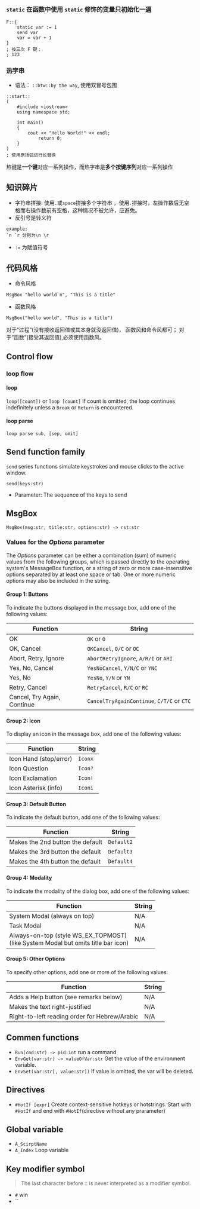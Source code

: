 ### `static` 在函数中使用 `static` 修饰的变量只初始化一遍
``` Autohotkey
F::{
	static var := 1
	send var
	var = var + 1
}
; 按三次 F 键：
; 123
```

### 热字串
- 语法： `::btw::by the way`, 使用双冒号包围
``` AutoHotkey
::start::
(
	#include <iostream>
	using namespace std;
	
	int main()
	{
	    cout << "Hello World!" << endl;
	        return 0;
	}
)
; 使用原括弧进行长替换
```
热键是**一个键**对应一系列操作，而热字串是**多个按键序列**对应一系列操作

## 知识碎片
- 字符串拼接: 使用`.`或`space`拼接多个字符串 ，使用`.`拼接时，左操作数后无空格而右操作数前有空格，这种情况不被允许，应避免。
- 反引号是转义符
```
example:
`n `r 分别为\n \r
```
- `:=` 为赋值符号


##  代码风格
- 命令风格
```ahk
MsgBox "hello world`n", "This is a title"
```
- 函数风格
```ahk
MsgBox("hello world", "This is a title")
```
对于“过程”(没有接收返回值或其本身就没返回值)， 函数风和命令风都可；
对于“函数”(接受其返回值),必须使用函数风。
## Control flow
### loop flow
#### loop
 `loop([count])` or `loop [count]`
If count is omitted, the loop continues indefinitely unless a `Break` or `Return` is encountered.

#### loop parse
`loop parse sub, [sep, omit]`


## Send function family
`send` series functions simulate keystrokes and mouse clicks to the active window.

`send(keys:str)`
- Parameter: The sequence of the keys to send


## MsgBox
`MsgBox(msg:str, title:str, options:str) -> rst:str`

### Values for the _Options_ parameter
The _Options_ parameter can be either a combination (sum) of numeric values from the following groups, which is passed directly to the operating system's MessageBox function, or a string of zero or more case-insensitive options separated by at least one space or tab. One or more numeric options may also be included in the string.

#### Group 1: Buttons
To indicate the buttons displayed in the message box, add one of the following values:

| Function                    | String                                     |
| --------------------------- | ------------------------------------------ |
| OK                          | `OK` or `O`                                |
| OK, Cancel                  | `OKCancel`, `O/C` or `OC`                  |
| Abort, Retry, Ignore        | `AbortRetryIgnore`, `A/R/I` or `ARI`       |
| Yes, No, Cancel             | `YesNoCancel`, `Y/N/C` or `YNC`            |
| Yes, No                     | `YesNo`, `Y/N` or `YN`                     |
| Retry, Cancel               | `RetryCancel`, `R/C` or `RC`               |
| Cancel, Try Again, Continue | `CancelTryAgainContinue`, `C/T/C` or `CTC` |

#### Group 2: Icon
To display an icon in the message box, add one of the following values:

| Function               | String  |
| ---------------------- | ------- |
| Icon Hand (stop/error) | `Iconx` |
| Icon Question          | `Icon?` |
| Icon Exclamation       | `Icon!` |
| Icon Asterisk (info)   | `Iconi` |

#### Group 3: Default Button
To indicate the default button, add one of the following values:

| Function                         | String     |
| -------------------------------- | ---------- |
| Makes the 2nd button the default | `Default2` |
| Makes the 3rd button the default | `Default3` |
| Makes the 4th button the default | `Default4` |

#### Group 4: Modality
To indicate the modality of the dialog box, add one of the following values:

| Function                                                                              | String |
| ------------------------------------------------------------------------------------- | ------ |
| System Modal (always on top)                                                          | N/A    |
| Task Modal                                                                            | N/A    |
| Always-on-top (style WS_EX_TOPMOST)  <br>(like System Modal but omits title bar icon) | N/A    |

#### Group 5: Other Options
To specify other options, add one or more of the following values:

| Function                                      | String |
| --------------------------------------------- | ------ |
| Adds a Help button (see remarks below)        | N/A    |
| Makes the text right-justified                | N/A    |
| Right-to-left reading order for Hebrew/Arabic | N/A    |
## Commen functions
- `Run(cmd:str) -> pid:int` run a command
- `EnvGet(var:str) -> valueOfVar:str` Get the value of the environment variable.
- `EnvSet(var:str[, value:str])` If value is omitted, the var will be deleted.

## Directives
- `#HotIf [expr]` Create context-sensitive hotkeys or hotstrings. Start with `#HotIf` and end with `#HotIf`(directive without any prarameter)

## Global variable
- `A_ScirptName` 
- `A_Index` Loop variable

## Key modifier symbol
>The last character before :: is never interpreted as a modifier symbol.
- `#` win
- ``
